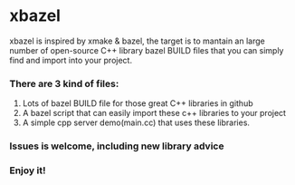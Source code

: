 # xbazel
xbazel is inspired by xmake & bazel, the target is to mantain an large number of open-source C++ library bazel BUILD files that you can simply find and import into your project.
### There are 3 kind of files:
1. Lots of bazel BUILD file for those great C++ libraries in github
2. A bazel script that can easily import these c++ libraries to your project
3. A simple cpp server demo(main.cc) that uses these libraries.


### Issues is welcome, including new library advice
### Enjoy it!
